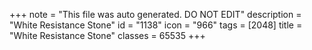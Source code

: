 +++
note = "This file was auto generated. DO NOT EDIT"
description = "White Resistance Stone"
id = "1138"
icon = "966"
tags = [2048]
title = "White Resistance Stone"
classes = 65535
+++
